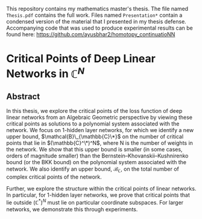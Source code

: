 This repository contains my mathematics master's thesis. The file named `Thesis.pdf` contains the full work. Files named `Presentation*` contain a condensed version of the material that I presented in my thesis defense. Accompanying code that was used to produce experimental results can be found here: https://github.com/ayusbhar2/homotopy_continuatioNN


# Critical Points of Deep Linear Networks in $\mathbb{C}^N$



## Abstract

In this thesis, we explore the critical points of the loss function of deep linear networks from an Algebraic Geometric perspective by viewing these critical points as solutions to a polynomial system associated with the network. We focus on 1-hidden layer networks, for which we identify a new upper bound, $\mathcal{B}\_{\mathbb{C}\*}$ on the number of critical points that lie in $(\mathbb{C}^\*)^N$, where N is the number of weights in the network. We show that this upper bound is smaller (in some cases, orders of magnitude smaller) than the Bernstein–Khovanskii–Kushnirenko bound (or the BKK bound) on the polynomial system associated with the network. We also identify an upper bound, $\mathcal{B}_{\mathbb{C}}$, on the total number of complex critical points of the network.

Further, we explore the structure within the critical points of linear networks. In particular, for 1-hidden layer networks, we prove that critical points that lie outside $(\mathbb{C}^*)^N$ must lie on particular coordinate subspaces. For larger networks, we demonstrate this through experiments.
